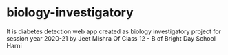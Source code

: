 # biology-investigatory
It is diabetes detection web app created as biology investigatory project for session year 2020-21 by Jeet Mishra Of Class 12 - B of Bright Day School Harni
